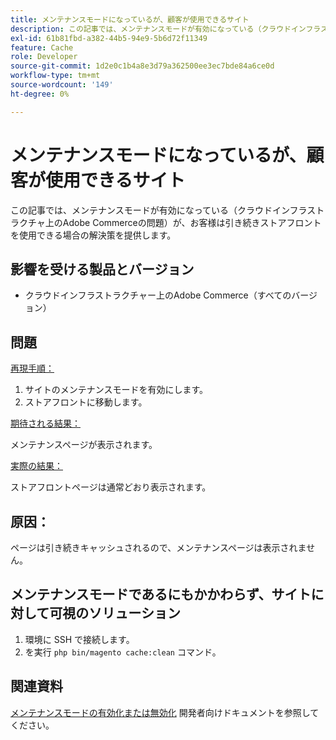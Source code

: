 ```yaml
---
title: メンテナンスモードになっているが、顧客が使用できるサイト
description: この記事では、メンテナンスモードが有効になっている（クラウドインフラストラクチャ上のAdobe Commerceの問題）が、お客様は引き続きストアフロントを使用できる場合の解決策を提供します。
exl-id: 61b81fbd-a382-44b5-94e9-5b6d72f11349
feature: Cache
role: Developer
source-git-commit: 1d2e0c1b4a8e3d79a362500ee3ec7bde84a6ce0d
workflow-type: tm+mt
source-wordcount: '149'
ht-degree: 0%

---
```


# メンテナンスモードになっているが、顧客が使用できるサイト

この記事では、メンテナンスモードが有効になっている（クラウドインフラストラクチャ上のAdobe Commerceの問題）が、お客様は引き続きストアフロントを使用できる場合の解決策を提供します。

## 影響を受ける製品とバージョン

* クラウドインフラストラクチャー上のAdobe Commerce（すべてのバージョン）

## 問題

<u>再現手順：</u>

1. サイトのメンテナンスモードを有効にします。
1. ストアフロントに移動します。

<u>期待される結果：</u>

メンテナンスページが表示されます。

<u>実際の結果：</u>

ストアフロントページは通常どおり表示されます。

## 原因：

ページは引き続きキャッシュされるので、メンテナンスページは表示されません。

## メンテナンスモードであるにもかかわらず、サイトに対して可視のソリューション

1. 環境に SSH で接続します。
1. を実行 `php bin/magento cache:clean` コマンド。

## 関連資料

[メンテナンスモードの有効化または無効化](https://devdocs.magento.com/guides/v2.3/install-gde/install/cli/install-cli-subcommands-maint.html) 開発者向けドキュメントを参照してください。
